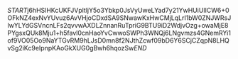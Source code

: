 $START$j6hHSlHKcUKFJVpltljY5o3Ybkp0JsVyUweLYad7y21YwHUiUIlCW6+0OFkNZ4exNvYUvuz6AvVHjoCDxdSA9SNwawKxHwCMjLqLrl1bW0ZNJWRsJlwYLYdGSVncnLFs2qvvwAXDLZnnanRuTpriG9BTU9iD2WdjvOzg+owaMjE8PYgsxQUk8Mju1+h5favl0cnHaoYvCwwoSWPh3WNQj6LNgvmzs4GNemRYi1of9VO05Oo9NaYTGvRM9hLJsD0mn8f2NJthZcwf09bD6Y6SCjCZqpN8LHQvSg2iKc9eIpnpKAoGkXUG0gBwh6hqozSw$END$
